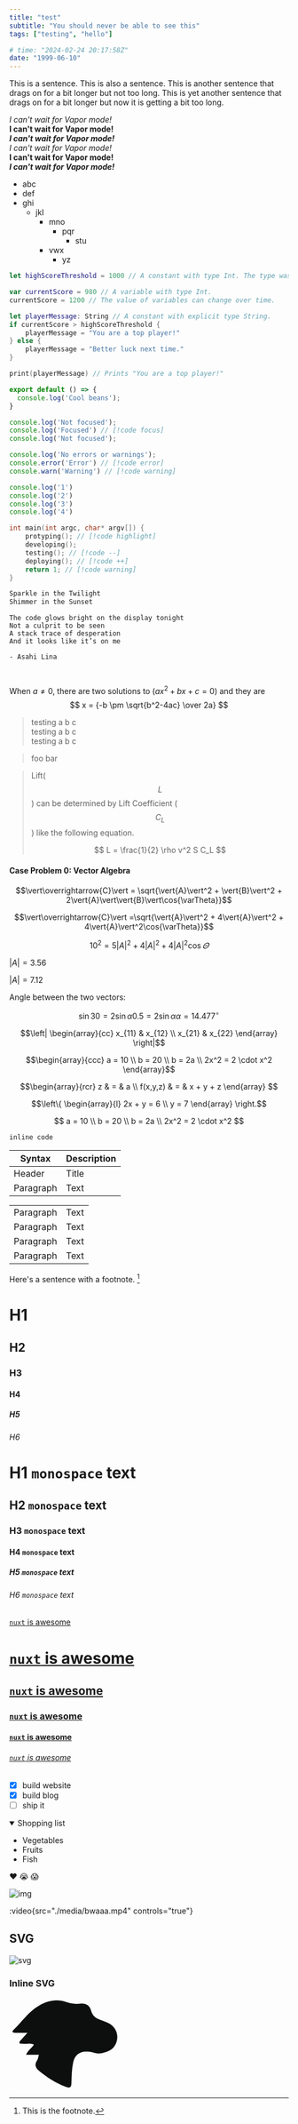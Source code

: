 ```yaml
---
title: "test"
subtitle: "You should never be able to see this"
tags: ["testing", "hello"]

# time: "2024-02-24 20:17:58Z"
date: "1999-06-10"
---
```


This is a sentence.
This is also a sentence.
This is another sentence that drags on for a bit longer but not too long.
This is yet another sentence that drags on for a bit longer but now it is getting a bit too long.

_I can't wait for Vapor mode!_  
__I can't wait for Vapor mode!__  
___I can't wait for Vapor mode!___  
*I can't wait for Vapor mode!*  
**I can't wait for Vapor mode!**  
***I can't wait for Vapor mode!***  

- abc
- def
- ghi
  - jkl
    - mno
      - pqr
        - stu
    - vwx
      - yz

```swift
let highScoreThreshold = 1000 // A constant with type Int. The type was inferred based on the provided value.

var currentScore = 980 // A variable with type Int.
currentScore = 1200 // The value of variables can change over time.

let playerMessage: String // A constant with explicit type String.
if currentScore > highScoreThreshold {
    playerMessage = "You are a top player!"
} else {
    playerMessage = "Better luck next time."
}

print(playerMessage) // Prints "You are a top player!"
```

```js [file.js]
export default () => {
  console.log('Cool beans');
}
```

```js
console.log('Not focused');
console.log('Focused') // [!code focus]
console.log('Not focused');
```

```ts
console.log('No errors or warnings');
console.error('Error') // [!code error]
console.warn('Warning') // [!code warning]
```

```js {1,3-4} {"start":13}
console.log('1')
console.log('2')
console.log('3')
console.log('4')
```

```c
int main(int argc, char* argv[]) {
    protyping(); // [!code highlight]
    developing();
    testing(); // [!code --]
    deploying(); // [!code ++]
    return 1; // [!code warning]
}
```
```txt
Sparkle in the Twilight
Shimmer in the Sunset
```
```
The code glows bright on the display tonight
Not a culprit to be seen
A stack trace of desperation
And it looks like it’s on me

- Asahi Lina
```

```cpp
 
```

When $a \ne 0$, there are two solutions to $(ax^2 + bx + c = 0)$ and they are
$$ x = {-b \pm \sqrt{b^2-4ac} \over 2a} $$

> testing a b c  
> testing a b c  
> testing a b c  

> foo
> bar

> Lift($$L$$) can be determined by Lift Coefficient ($$C_L$$) like the following
> equation.
> 
> $$
> L = \frac{1}{2} \rho v^2 S C_L
> $$


#### Case Problem 0: Vector Algebra
$$\vert\overrightarrow{C}\vert = \sqrt{\vert{A}\vert^2 + \vert{B}\vert^2 + 2\vert{A}\vert\vert{B}\vert\cos{\varTheta}}$$

$$\vert\overrightarrow{C}\vert =\sqrt{\vert{A}\vert^2 + 4\vert{A}\vert^2 + 4\vert{A}\vert^2\cos{\varTheta}}$$

$$10^2 = 5\vert{A}\vert^2 + 4\vert{A}\vert^2 + 4\vert{A}\vert^2\cos{\varTheta}$$

$\vert{A}\vert = 3.56$

$\vert{A}\vert = 7.12$

Angle between the two vectors:

```math
{\sin{30} = 2\sin\alpha}
{0.5 = 2\sin\alpha}
{\alpha = 14.477^\circ}
```

```math
\left| \begin{array}{cc} x_{11} & x_{12} \\ x_{21} & x_{22} \end{array} \right|
```

```math
\begin{array}{ccc}
a = 10 \\
b = 20 \\
b = 2a \\
2x^2 = 2 \cdot x^2
\end{array}
```

```math
\begin{array}{rcr} z & = & a \\ f(x,y,z) & = & x + y + z \end{array} 
```

```math
\left\{ \begin{array}{l}
     2x + y = 6 \\
     y = 7
 \end{array} \right.
```

$$
a = 10 \\
b = 20 \\
b = 2a \\
2x^2 = 2 \cdot x^2
$$


`inline code`

| Syntax | Description |
| ----------- | ----------- |
| Header | Title |
| Paragraph | Text | 


|  |  |
| ----------- | ----------- |
| Paragraph | Text | 
| Paragraph | Text | 
| Paragraph | Text | 
| Paragraph | Text | 

Here's a sentence with a footnote. [^1]

[^1]: This is the footnote. 

# H1
## H2
### H3
#### H4
##### H5
###### H6

# H1 `monospace` text
## H2 `monospace` text
### H3 `monospace` text
#### H4 `monospace` text
##### H5 `monospace` text
###### H6 `monospace` text

[`nuxt` is awesome](https://nuxt.com)
# [`nuxt` is awesome](https://nuxt.com)
## [`nuxt` is awesome](https://nuxt.com)
### [`nuxt` is awesome](https://nuxt.com)
#### [`nuxt` is awesome](https://nuxt.com)
###### [`nuxt` is awesome](https://nuxt.com)

- [x] build website
- [x] build blog
- [ ] ship it

<details open>
<summary>Shopping list</summary>

* Vegetables
* Fruits
* Fish

</details>

:heart: :sob: :scream:

![img](./media/img.png)

:video{src="./media/bwaaa.mp4" controls="true"}
<!-- :img{src="./media/img.png"} -->

## SVG

![svg](./media/dino.svg)

### Inline SVG
<svg xmlns="http://www.w3.org/2000/svg" viewBox="0 0 500 414.46" width="200">
  <title>dino</title>
  <path d="M133.69 256.8h-58c7.61-20.46 25.64-28.78 35-45.75-17.41-7.91-35.29-2-52.37-3.91-4.76-.52-11.55 1.95-12.86-4.74-.6-3.09 2.89-7.59 5.51-10.6 8.34-9.57 17.15-18.74 30.93-33.63-22.73 0-39.29-.09-55.84 0-10.74.08-16.4-4.14-7.2-13C57.05 108.24 87 62.32 134.46 35.32c39-22.14 79.91-31.45 123.76-15.18a123.51 123.51 0 0 0 60.72 6.71c23.58-3.11 43.19 6.3 49.79 31 5.75 21.58 19.44 33.48 39.24 40.65 11.3 4.1 22.39 8.81 33.53 13.35 45.5 18.6 59.5 69.61 30.21 110.25-13.63 18.9-59.71 34.51-83.43 27.24-13.33-4.08-26.55-7-40.52-6.78-33.2.47-52.75 16.75-59.78 49-6.67 30.56-6.49 61.72-7.83 92.6-1 22.2-7.58 23.35-26.54 16.32-43.44-16.1-81.35-40.38-117-69.37-16.91-13.74-24.93-27-11.84-47.67 4.32-6.88 5.42-15.82 8.92-26.64z" fill="#0d0e0e"/>
</svg>

